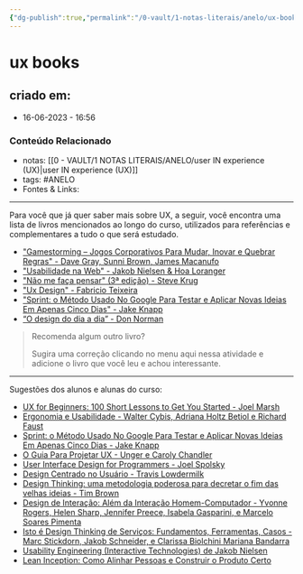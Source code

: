 ```yaml
---
{"dg-publish":true,"permalink":"/0-vault/1-notas-literais/anelo/ux-books/","tags":["ANELO"],"dgHomeLink":true,"dgShowLocalGraph":true,"dgShowFileTree":true,"dgEnableSearch":true,"noteIcon":""}
---
```


# ux books

## criado em: 
-  16-06-2023 - 16:56

### Conteúdo Relacionado
- notas: [[0 - VAULT/1 NOTAS LITERAIS/ANELO/user IN experience (UX)\|user IN experience (UX)]]
- tags: #ANELO 
- Fontes & Links: 

---


Para você que já quer saber mais sobre UX, a seguir, você encontra uma lista de livros mencionados ao longo do curso, utilizados para referências e complementares a tudo o que será estudado.

- ["Gamestorming – Jogos Corporativos Para Mudar, Inovar e Quebrar Regras" - Dave Gray, Sunni Brown, James Macanufo](https://www.zoom.com.br/livros/gamestorming-jogos-corporativos-para-mudar-inovar-e-quebrar-regras-gray-dave-brown-sunni-macanufo-james-9788576086093?_lc=88&q=gamestorming%20jogos%20corporativos)
- ["Usabilidade na Web" - Jakob Nielsen & Hoa Loranger](https://www.buscape.com.br/livros/usabilidade-na-web-projetando-websites-com-qualidade-nielsen-jakob-loranger-hoa-9788535221909?_lc=88&q=9788535221909)
- ["Não me faça pensar" (3ª edição) - Steve Krug](https://g.co/kgs/CXmFoQ)
- ["Ux Design" - Fabricio Teixeira](https://www.casadocodigo.com.br/products/livro-ux-user-experience)
- ["Sprint: o Método Usado No Google Para Testar e Aplicar Novas Ideias Em Apenas Cinco Dias" - Jake Knapp](https://www.buscape.com.br/livros/sprint-o-metodo-usado-no-google-para-testar-e-aplicar-novas-ideias-em-apenas-cinco-dias-jake-knapp-9788551001523?_lc=88&q=9788551001523)
- [“O design do dia a dia” - Don Norman](https://g.co/kgs/Pj3fwY)

> Recomenda algum outro livro?
> 
> Sugira uma correção clicando no menu aqui nessa atividade e adicione o livro que você leu e achou interessante.

---

Sugestões dos alunos e alunas do curso:

- [UX for Beginners: 100 Short Lessons to Get You Started - Joel Marsh](https://www.google.com.br/books/edition/UX_for_Beginners/6LhRCwAAQBAJ?hl=en&gbpv=1&dq=ux+for+beginners&printsec=frontcover)
- [Ergonomia e Usabilidade - Walter Cybis, Adriana Holtz Betiol e Richard Faust](https://novatec.com.br/livros/ergonomia-usabilidade-3ed/)
- [Sprint: o Método Usado No Google Para Testar e Aplicar Novas Ideias Em Apenas Cinco Dias - Jake Knapp](https://www.saraiva.com.br/sprint-o-mtodo-usado-no-google-para-testar-e-aplicar-novas-ideias-em-apenas-cinco-dias-9439307.html)
- [O Guia Para Projetar UX - Unger e Caroly Chandler](https://www.amazon.com.br/Guia-Para-Projetar-UX/dp/8576083922)
- [User Interface Design for Programmers - Joel Spolsky](https://www.amazon.com/Interface-Design-Programmers-Avram-Spolsky/dp/1893115941)
- [Design Centrado no Usuário - Travis Lowdermilk](https://www.amazon.com.br/Design-Centrado-Usu%C3%A1rio-Travis-Lowdermilk/dp/8575223666/ref=asc_df_8575223666/)
- [Design Thinking: uma metodologia poderosa para decretar o fim das velhas ideias - Tim Brown](https://www.amazon.com.br/Design-Thinking-Metodologia-Poderosa-Decretar/dp/8550814369/ref=sr_1_2?__mk_pt_BR=%C3%85M%C3%85%C5%BD%C3%95%C3%91&keywords=Design+Thinking+-+uma+metodologia+poderosa+para+decretar+o+fim+das+velhas+id%C3%A9ias&qid=1651847925&sr=8-2&ufe=app_do%3Aamzn1.fos.6a09f7ec-d911-4889-ad70-de8dd83c8a74)
- [Design de Interação: Além da Interação Homem-Computador - Yvonne Rogers, Helen Sharp, Jennifer Preece, Isabela Gasparini, e Marcelo Soares Pimenta](https://www.amazon.com.br/Design-Intera%C3%A7%C3%A3o-Al%C3%A9m-Humano-Computador/dp/8582600062/ref=sr_1_1?__mk_pt_BR=%C3%85M%C3%85%C5%BD%C3%95%C3%91&crid=3M29BFSZKP7JB&keywords=Design+de+Intera%C3%A7%C3%A3o.+Al%C3%A9m+da+Intera%C3%A7%C3%A3o+Homem-Computador&qid=1651847988&sprefix=design+de+intera%C3%A7%C3%A3o.+al%C3%A9m+da+intera%C3%A7%C3%A3o+homem-computador%2Caps%2C290&sr=8-1&ufe=app_do%3Aamzn1.fos.95de73c3-5dda-43a7-bd1f-63af03b14751)
- [Isto é Design Thinking de Serviços: Fundamentos, Ferramentas, Casos - Marc Stickdorn, Jakob Schneider, e Clarissa Biolchini Mariana Bandarra](https://www.amazon.com.br/Isto-Design-Thinking-Servi%C3%A7os-Fundamentos/dp/8582602170/ref=sr_1_1?__mk_pt_BR=%C3%85M%C3%85%C5%BD%C3%95%C3%91&crid=15CYEWETREIAJ&keywords=Isto+%C3%A9+Design+Thinking+de+Servi%C3%A7os+-+Fundamentos%2C+Ferramentas%2C+Casos&qid=1651848039&sprefix=isto+%C3%A9+design+thinking+de+servi%C3%A7os+-+fundamentos+ferramentas+casos%2Caps%2C218&sr=8-1&ufe=app_do%3Aamzn1.fos.95de73c3-5dda-43a7-bd1f-63af03b14751)
- [Usability Engineering (Interactive Technologies) de Jakob Nielsen](https://www.amazon.com.br/Usability-Engineering-Interactive-Technologies-English-ebook/dp/B0029ZBK80/ref=sr_1_1?keywords=Usability-Engineering-Interactive-Technologies&qid=1666274377&qu=eyJxc2MiOiIwLjA2IiwicXNhIjoiMC4wMCIsInFzcCI6IjAuMDAifQ%3D%3D&sr=8-1)
- [Lean Inception: Como Alinhar Pessoas e Construir o Produto Certo](https://caroli.org/livro/lean-inception-como-alinhar-pessoas-e-construir-o-produto-certo/)
